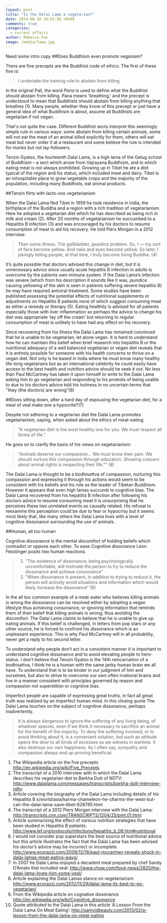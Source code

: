 ```yaml
---
layout: post
title: "Is the Dalai Lama a vegetarian?"
date: 2014-08-10 16:51:50 +0100
comments: true
categories:
  - current affairs
author: Rebecca Fox
image: /media/lama.jpg
---
```

Need some intro copy<!--more--> 
##Does Buddhism even *promote* veganism?

There are five precepts are the Buddhist code of ethics. The first of these five is:
 
>I undertake the training rule to abstain from killing.
 
In the original Pali, the word *Pana* is used to define what the Buddhist should abstain from killing. Pana means 'breathing,' and the precept is understood to mean that Buddhists should abstain from killing anything that breathes (1). Many people, whether they know of this precept or just have a general idea of what Buddhism is about, assume all Buddhists are vegetarian if not vegan.
 
That's not quite the case. Different Buddhist sects interpret this seemingly simple rule in various ways: some abstain from killing certain animals, some will not eat the meat of an animal killed explicitly for them, others will eat meat but never order it at a restaurant and some believe the rule is intended for monks but not lay-followers.
 
Tenzin Gyatso, the fourteenth Dalai Lama, is a high lama of the Gelug school of Buddhism – a sect which arose from Vajrayana Buddhism, and in which eating meat is not always prohibited. Growing up in Tibet he ate a diet typical of the region and his status, which included meat and dairy. Tibet is an inhospitable place to grow vegetable crops and the majority of the population, including many Buddhists, eat animal products.

##Tenzin flirts with lacto-ovo vegetarianism
 
When the Dalai Lama fled Tibet in 1959 he took residence in India, the birthplace of the Buddha and a region with a rich tradition of vegetarianism. Here he adopted a vegetarian diet which he has described as being rich in milk and cream (2). After 20 months of vegetarianism he succumbed to a Hepatitis B infection (3) and was encouraged by his doctors to resume consumption of meat to aid his recovery. He told Piers Morgan in a 2012 interview:
 
> Then some illness. The gallbladder, jaundice problem. So, I — my sort of face become yellow.  And nails and eyes become yellow. So later, I jokingly telling people, at that time, I truly become living Buddha. (4)
 
It’s quite possible that doctors advised this change in diet, but it is unnecessary advice since usually acute hepatitis B infection in adults is overcome by the patients own immune system. If the Dalai Lama’s infection was severe (which from his description it sounds like it was, jaundice causing yellowing of the skin is seen in patients suffering severe hepatitis B) he may have required antiviral treatment.  Some studies have been published assessing the potential effects of nutritional supplements or adjustments on Hepatitis B patients none of which suggest consuming meat as either a remedy or therapy (5). Eating healthily is advised for all patients especially those with liver inflammation so perhaps the advice to change his diet was appropriate ‘lay off the cream’ but returning to regular consumption of meat is unlikely to have had any effect on his recovery.
 
Since recovering from his illness the Dalai Lama has remained convinced that he is unable to be vegetarian, let alone vegan.  It is hard to understand how he can maintain this belief when brief research into hepatitis B or the nutritional adequacy of a well balanced vegetarian or vegan diet reveals that it is entirely possible for someone with his health concerns to thrive on a vegan diet. Not only is he based in India where he must know many healthy life-long vegetarians but as an international celebrity he could easily have access to the best health and nutrition advice should he seek it out. No less than Paul McCartney has taken it upon himself to write to the Dalai Lama asking him to go vegetarian and responding to his protests of being unable to due to his doctors advice told his holiness in no uncertain terms that ‘’they (the doctors) are wrong”(6)

##Does sitting down, after a hard day of espousing the vegetarian diet, for a meal of veal make one a hypocrite?(7)
 
Despite not adhering to a vegetarian diet the Dalai Lama promotes vegetarianism, saying, when asked about the ethics of meat-eating:
 
>"A vegetarian diet is the most healthy one for you. We must respect all forms of life."
 
He goes on to clarify the basis of his views on vegetarianism:
 
>"Animals deserve our compassion... We must know their pain. We should nurture this compassion through education. Showing concern about animal rights is respecting their life."" (8)
 
The Dalai Lama is thought to be a bodhisattva of compassion, nurturing this compassion and expressing it through his actions would seem to be consistent with his beliefs and his role as the leader of Tibetan Buddhism. However it appears that even high lamas succumb to cognitive bias. The Dalai Lama recovered from his hepatitis B infection after following his doctors advice to resume consuming meat it is unsurprising that he perceives  these two unrelated events as causally related. His refusal to reexamine this perception could be due to fear or hypocrisy but it seems most likely that, like many others the Dalai Lama lives with a level of cognitive dissonance surrounding the use of animals.

##Human, all too human
 
Cognitive dissonance is the mental discomfort of holding beliefs which contradict or oppose each other. To ease Cognitive dissonance Leon Fesstinger posits two human reactions:
 
>1. "The existence of dissonance, being psychologically uncomfortable, will motivate the person to try to reduce the dissonance and achieve consonance"
>2. "When dissonance is present, in addition to trying to reduce it, the
 	 person will actively avoid situations and information which would   
  	likely  increase the dissonance” (9)
 
In the all too common example of a meat-eater who believes killing animals is wrong the dissonance can be resolved either by adopting a vegan lifestyle thus achieving consonance, or ignoring information that reminds them of their belief that killing animals is wrong, thus avoiding the discomfort. The Dalai Lama claims to believe that he is unable to give up eating animals. If this belief is challenged, in letters from pop stars or any other source, he is forced to confront his dissonance which is an unpleasant experience. This is why Paul McCartney will in all probability, never get a reply to his second letter.
 
To understand why people don’t act in a consistent manner it is important to understand cognitive dissonance and to avoid elevating people to hero-status. I don’t believe that Tenzin Gyatso is the 14th reincarnation of a bodhisattva, I think he is a human with the same janky human brain we all have. To understand that is to be kinder in our judgment of him and ourselves, but also to strive to overcome our own often irrational brains and live in a manner consistent with principles governed by reason and compassion not superstition or cognitive bias.
 
Imperfect people are capable of expressing great truths, in fact all great truth was realized by an imperfect human mind. In this closing quote The Dalai Lama touches on the subject of cognitive dissonance, perhaps inadvertently.
 
>It is always dangerous to ignore the suffering of any living being, of whatever species, even if we think it necessary to sacrifice an animal for the benefit of the majority. To deny the suffering involved, or to avoid thinking about it, is a convenient solution, but such an attitude opens the door to all kinds of excesses as we witness in wartime. It also destroys our own happiness.  As I often say,  sympathy and compassion always end up proving beneficial.
 
1. The Wikipedia article on the five precepts
http://en.wikipedia.org/wiki/Five_Precepts
2. The transcript of a 2010 interview with in which the Dalai Lama describes his vegetarian diet to Barkha Dutt of NDTV:
http://www.dalailama.com/messages/transcripts/barkha-dutt-interview-ndtv
3. Article covering the biography of the Dalai Lama including details of his Hepatitis B
s/world/asia/karma-chameleon-he-charms-the-west-but-can-the-dalai-lama-save-tibet-828785.html
4. The transcript of a 2012 Piers Morgan interview with the Dalai Lama:
http://transcripts.cnn.com/TRANSCRIPTS/1204/25/pmt.01.html
5. Article summarizing the effect of various nutrition strategies that have been studied in Hepatitis B patients.
http://www.lef.org/protocols/infections/hepatitis_b_08.htm#nutritional
6. I would not consider pop superstars the best source of nutritional advice but this article illustrates the fact that the Dalai Lama has been advised his doctor’s advice may be incorrect or incomplete.
http://www.ecorazzi.com/2008/12/16/paul-mccartney-reveals-shock-in-dalai-lamas-meat-eating-ways/
7. In 2007 he Dalai Lama enjoyed a decadent meal prepared by chef Sandy D’Amato that included veal:
http://www.chow.com/food-news/2820/the-dalai-lama-loves-him-some-veal/
8. Article explaining the Dalai Lamas stance on vegetarianism
http://www.ecorazzi.com/2012/11/29/dalai-lama-its-best-to-go-vegetarian/
9. From the Wikipedia article on cognative dissonance
http://en.wikipedia.org/wiki/Cognitive_dissonance
10. Quote attributed to the Dalai Lama in this article ‘A Lesson From the Dalai Lama On Meat Eating’:
http://samvidbeauty.com/2013/02/a-lesson-from-the-dalai-lama-on-meat-eating
       

